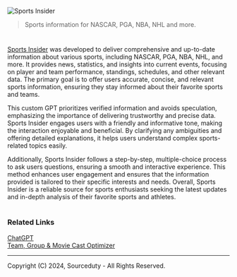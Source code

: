 ![Sports Insider](https://github.com/user-attachments/assets/5e689d9e-46ef-4103-b742-a0b8cbdfab0c)

> Sports information for NASCAR, PGA, NBA, NHL and more.

#

[Sports Insider](https://chatgpt.com/g/g-P8hiAgtaA-sports-insider) was developed to deliver comprehensive and up-to-date information about various sports, including NASCAR, PGA, NBA, NHL, and more. It provides news, statistics, and insights into current events, focusing on player and team performance, standings, schedules, and other relevant data. The primary goal is to offer users accurate, concise, and relevant sports information, ensuring they stay informed about their favorite sports and teams.

This custom GPT prioritizes verified information and avoids speculation, emphasizing the importance of delivering trustworthy and precise data. Sports Insider engages users with a friendly and informative tone, making the interaction enjoyable and beneficial. By clarifying any ambiguities and offering detailed explanations, it helps users understand complex sports-related topics easily.

Additionally, Sports Insider follows a step-by-step, multiple-choice process to ask users questions, ensuring a smooth and interactive experience. This method enhances user engagement and ensures that the information provided is tailored to their specific interests and needs. Overall, Sports Insider is a reliable source for sports enthusiasts seeking the latest updates and in-depth analysis of their favorite sports and athletes.

#
### Related Links

[ChatGPT](https://github.com/sourceduty/ChatGPT)
<br>
[Team, Group & Movie Cast Optimizer](https://chat.openai.com/g/g-BuHUYVEIK-team-group-movie-cast-optimizer)

***
Copyright (C) 2024, Sourceduty - All Rights Reserved.
